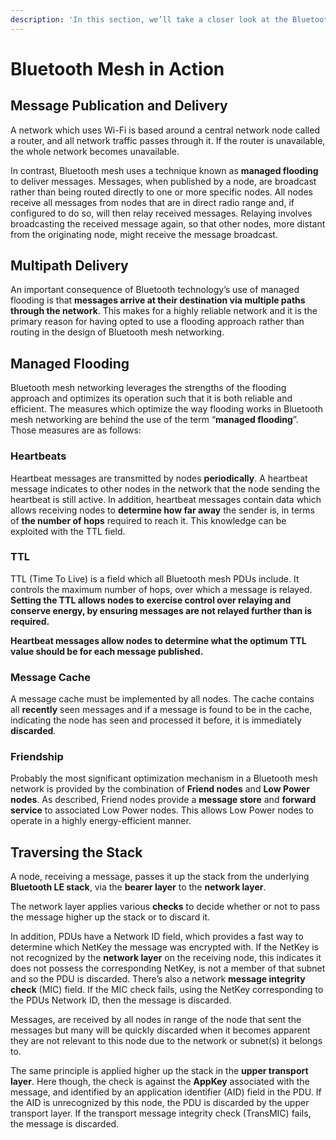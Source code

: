 ```yaml
---
description: 'In this section, we’ll take a closer look at the Bluetooth mesh working.'
---
```


# Bluetooth Mesh in Action

## Message Publication and Delivery 

A network which uses Wi-Fi is based around a central network node called a router, and all network traffic passes through it. If the router is unavailable, the whole network becomes unavailable. 

In contrast, Bluetooth mesh uses a technique known as **managed flooding** to deliver messages. Messages, when published by a node, are broadcast rather than being routed directly to one or more specific nodes. All nodes receive all messages from nodes that are in direct radio range and, if configured to do so, will then relay received messages. Relaying involves broadcasting the received message again, so that other nodes, more distant from the originating node, might receive the message broadcast. 

## Multipath Delivery 

An important consequence of Bluetooth technology’s use of managed flooding is that **messages arrive at their destination via multiple paths through the network**. This makes for a highly reliable network and it is the primary reason for having opted to use a flooding approach rather than routing in the design of Bluetooth mesh networking.

## Managed Flooding 

Bluetooth mesh networking leverages the strengths of the flooding approach and optimizes its operation such that it is both reliable and efficient. The measures which optimize the way flooding works in Bluetooth mesh networking are behind the use of the term “**managed flooding**”. Those measures are as follows: 

### Heartbeats 

Heartbeat messages are transmitted by nodes **periodically**. A heartbeat message indicates to other nodes in the network that the node sending the heartbeat is still active. In addition, heartbeat messages contain data which allows receiving nodes to **determine how far away** the sender is, in terms of **the number of hops** required to reach it. This knowledge can be exploited with the TTL field. 

### TTL 

TTL \(Time To Live\) is a field which all Bluetooth mesh PDUs include. It controls the maximum number of hops, over which a message is relayed. **Setting the TTL allows nodes to exercise control over relaying and conserve energy, by ensuring messages are not relayed further than is required.** 

**Heartbeat messages allow nodes to determine what the optimum TTL value should be for each message published.** 

### Message Cache 

A message cache must be implemented by all nodes. The cache contains all **recently** seen messages and if a message is found to be in the cache, indicating the node has seen and processed it before, it is immediately **discarded**. 

### Friendship 

Probably the most significant optimization mechanism in a Bluetooth mesh network is provided by the combination of **Friend nodes** and **Low Power nodes**. As described, Friend nodes provide a **message store** and **forward service** to associated Low Power nodes. This allows Low Power nodes to operate in a highly energy-efficient manner. 

## Traversing the Stack 

A node, receiving a message, passes it up the stack from the underlying **Bluetooth LE stack**, via the **bearer layer** to the **network layer**. 

The network layer applies various **checks** to decide whether or not to pass the message higher up the stack or to discard it.

In addition, PDUs have a Network ID field, which provides a fast way to determine which NetKey the message was encrypted with. If the NetKey is not recognized by the **network layer** on the receiving node, this indicates it does not possess the corresponding NetKey, is not a member of that subnet and so the PDU is discarded. There’s also a network **message integrity check** \(MIC\) field. If the MIC check fails, using the NetKey corresponding to the PDUs Network ID, then the message is discarded.

Messages, are received by all nodes in range of the node that sent the messages but many will be quickly discarded when it becomes apparent they are not relevant to this node due to the network or subnet\(s\) it belongs to.

The same principle is applied higher up the stack in the **upper transport layer**. Here though, the check is against the **AppKey** associated with the message, and identified by an application identifier \(AID\) field in the PDU. If the AID is unrecognized by this node, the PDU is discarded by the upper transport layer. If the transport message integrity check \(TransMIC\) fails, the message is discarded.

